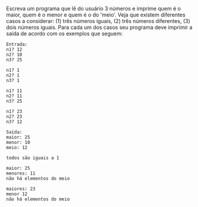 Escreva um programa que lê do usuário 3 números e imprime quem é o maior, quem é o menor e quem é o do 'meio'. Veja que
existem diferentes casos a considerar: (1) três números iguais, (2) três números diferentes, (3) dois números iguais. Para
cada um dos casos seu programa deve imprimir a saída de acordo com os exemplos que seguem:

```
Entrada:
n1? 12 
n2? 10
n3? 25

n1? 1
n2? 1
n3? 1

n1? 11
n2? 11
n3? 25

n1? 23
n2? 23
n3? 12
```

```
Saída:
maior: 25
menor: 10
meio: 12

todos são iguais a 1

maior: 25
menores: 11
não há elementos do meio

maiores: 23
menor 12
não há elementos do meio
```